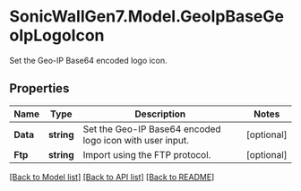 # SonicWallGen7.Model.GeoIpBaseGeoIpLogoIcon
Set the Geo-IP Base64 encoded logo icon.

## Properties

Name | Type | Description | Notes
------------ | ------------- | ------------- | -------------
**Data** | **string** | Set the Geo-IP Base64 encoded logo icon with user input. | [optional] 
**Ftp** | **string** | Import using the FTP protocol. | [optional] 

[[Back to Model list]](../README.md#documentation-for-models) [[Back to API list]](../README.md#documentation-for-api-endpoints) [[Back to README]](../README.md)

